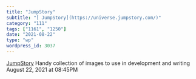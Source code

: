 ```yaml
---
title: "JumpStory"
subtitle: "[ JumpStory](https://universe.jumpstory.com/)"
category: "111"
tags: ["1161", "1250"]
date: "2021-08-22"
type: "wp"
wordpress_id: 3037
---
```

[ JumpStory](https://universe.jumpstory.com/)
 Handy collection of images to use in development and writing
August 22, 2021 at 08:45PM